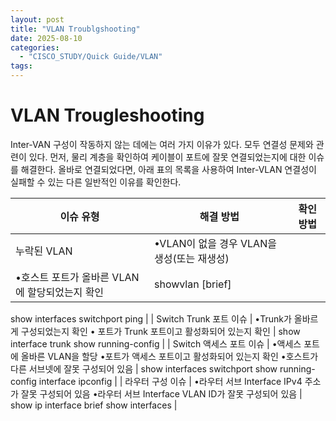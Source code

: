 ```yaml
---
layout: post
title: "VLAN Troublgshooting"
date: 2025-08-10
categories:
  - "CISCO_STUDY/Quick Guide/VLAN"
tags:
---
```



# VLAN Trougleshooting

Inter-VAN 구성이 작동하지 않는 데에는 여러 가지 이유가 있다. 모두 연결성 문제와 관련이 있다. 먼저, 물리 계층을 확인하여 케이블이 포트에 잘못 연결되었는지에 대한 이슈를 해결한다. 올바로 연결되었다면, 아래 표의 목록을 사용하여 Inter-VLAN 연결성이 실패할 수 있는 다른 일반적인 이유를 확인한다.

| 이슈 유형 | 해결 방법 |  확인 방법 |
| --- | --- | --- |
|  누락된 VLAN |  •VLAN이 없을 경우 VLAN을 생성(또는 재생성)
 •호스트 포트가 올바른 VLAN에 할당되었는지 확인 | showvlan [brief]
show interfaces switchport
ping |
|  Switch Trunk 포트 이슈 |  •Trunk가 올바르게 구성되었는지 확인
 • 포트가 Trunk 포트이고 활성화되어 있는지 확인 | show interface trunk
show running-config |
| Switch 액세스 포트 이슈 | •액세스 포트에 올바른 VLAN을 할당
•포트가 액세스 포트이고 활성화되어 있는지 확인
•호스트가 다른 서브넷에 잘못 구성되어 있음 | show interfaces switchport
show running-config interface ipconfig |
| 라우터 구성 이슈 | •라우터 서브 Interface IPv4 주소가 잘못 구성되어 있음
•라우터 서브 Interface VLAN ID가 잘못 구성되어 있음 | show ip interface brief
show interfaces |
